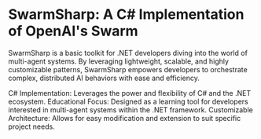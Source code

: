 # SwarmSharp: A C# Implementation of OpenAI's Swarm

SwarmSharp is a basic toolkit for .NET developers diving into the world of multi-agent systems. By leveraging lightweight, scalable, and highly customizable patterns, SwarmSharp empowers developers to orchestrate complex, distributed AI behaviors with ease and efficiency.

C# Implementation: Leverages the power and flexibility of C# and the .NET ecosystem.
Educational Focus: Designed as a learning tool for developers interested in multi-agent systems within the .NET framework.
Customizable Architecture: Allows for easy modification and extension to suit specific project needs.
